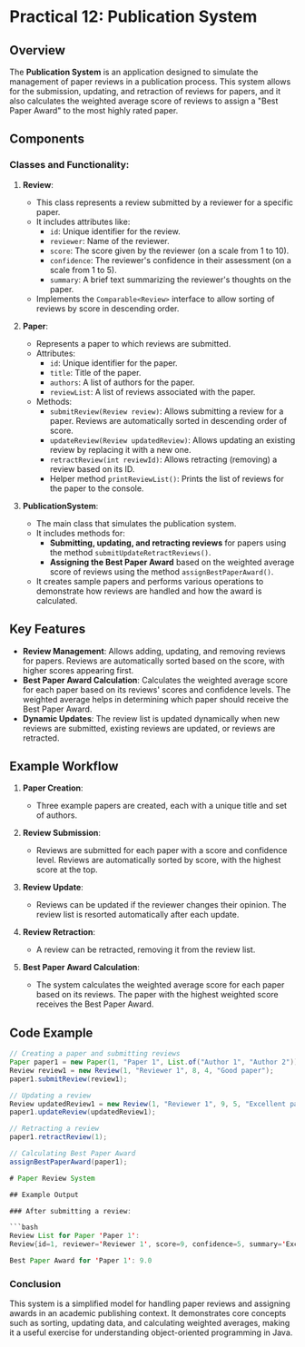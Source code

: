 # Practical 12: Publication System

## Overview

The **Publication System** is an application designed to simulate the management of paper reviews in a publication process. This system allows for the submission, updating, and retraction of reviews for papers, and it also calculates the weighted average score of reviews to assign a "Best Paper Award" to the most highly rated paper.

## Components

### Classes and Functionality:

1. **Review**:
   - This class represents a review submitted by a reviewer for a specific paper.
   - It includes attributes like:
     - `id`: Unique identifier for the review.
     - `reviewer`: Name of the reviewer.
     - `score`: The score given by the reviewer (on a scale from 1 to 10).
     - `confidence`: The reviewer's confidence in their assessment (on a scale from 1 to 5).
     - `summary`: A brief text summarizing the reviewer's thoughts on the paper.
   - Implements the `Comparable<Review>` interface to allow sorting of reviews by score in descending order.

2. **Paper**:
   - Represents a paper to which reviews are submitted.
   - Attributes:
     - `id`: Unique identifier for the paper.
     - `title`: Title of the paper.
     - `authors`: A list of authors for the paper.
     - `reviewList`: A list of reviews associated with the paper.
   - Methods:
     - `submitReview(Review review)`: Allows submitting a review for a paper. Reviews are automatically sorted in descending order of score.
     - `updateReview(Review updatedReview)`: Allows updating an existing review by replacing it with a new one.
     - `retractReview(int reviewId)`: Allows retracting (removing) a review based on its ID.
     - Helper method `printReviewList()`: Prints the list of reviews for the paper to the console.

3. **PublicationSystem**:
   - The main class that simulates the publication system.
   - It includes methods for:
     - **Submitting, updating, and retracting reviews** for papers using the method `submitUpdateRetractReviews()`.
     - **Assigning the Best Paper Award** based on the weighted average score of reviews using the method `assignBestPaperAward()`.
   - It creates sample papers and performs various operations to demonstrate how reviews are handled and how the award is calculated.

## Key Features

- **Review Management**: Allows adding, updating, and removing reviews for papers. Reviews are automatically sorted based on the score, with higher scores appearing first.
- **Best Paper Award Calculation**: Calculates the weighted average score for each paper based on its reviews' scores and confidence levels. The weighted average helps in determining which paper should receive the Best Paper Award.
- **Dynamic Updates**: The review list is updated dynamically when new reviews are submitted, existing reviews are updated, or reviews are retracted.

## Example Workflow

1. **Paper Creation**:
   - Three example papers are created, each with a unique title and set of authors.

2. **Review Submission**:
   - Reviews are submitted for each paper with a score and confidence level. Reviews are automatically sorted by score, with the highest score at the top.

3. **Review Update**:
   - Reviews can be updated if the reviewer changes their opinion. The review list is resorted automatically after each update.

4. **Review Retraction**:
   - A review can be retracted, removing it from the review list.

5. **Best Paper Award Calculation**:
   - The system calculates the weighted average score for each paper based on its reviews. The paper with the highest weighted score receives the Best Paper Award.

## Code Example

```java
// Creating a paper and submitting reviews
Paper paper1 = new Paper(1, "Paper 1", List.of("Author 1", "Author 2"));
Review review1 = new Review(1, "Reviewer 1", 8, 4, "Good paper");
paper1.submitReview(review1);

// Updating a review
Review updatedReview1 = new Review(1, "Reviewer 1", 9, 5, "Excellent paper");
paper1.updateReview(updatedReview1);

// Retracting a review
paper1.retractReview(1);

// Calculating Best Paper Award
assignBestPaperAward(paper1);

# Paper Review System

## Example Output

### After submitting a review:

```bash
Review List for Paper 'Paper 1':
Review{id=1, reviewer='Reviewer 1', score=9, confidence=5, summary='Excellent paper'}

Best Paper Award for 'Paper 1': 9.0
```
### Conclusion
This system is a simplified model for handling paper reviews and assigning awards in an academic publishing context. It demonstrates core concepts such as sorting, updating data, and calculating weighted averages, making it a useful exercise for understanding object-oriented programming in Java.
